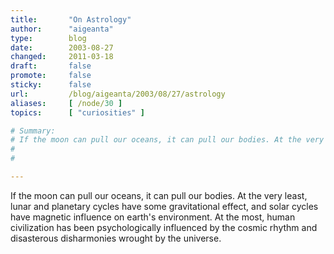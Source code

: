 ```yaml
---
title:       "On Astrology"
author:      "aigeanta"
type:        blog
date:        2003-08-27
changed:     2011-03-18
draft:       false
promote:     false
sticky:      false
url:         /blog/aigeanta/2003/08/27/astrology
aliases:     [ /node/30 ]
topics:      [ "curiosities" ]

# Summary:
# If the moon can pull our oceans, it can pull our bodies. At the very least, lunar and planetary cycles have some gravitational effect, and solar cycles have magnetic influence on earth's environment. At the most, human civilization has been psychologically influenced by the cosmic rhythm and disasterous disharmonies wrought by the universe.
# 
# 

---
```

If the moon can pull our oceans, it can pull our bodies. At the very least, lunar and planetary cycles have some gravitational effect, and solar cycles have magnetic influence on earth's environment. At the most, human civilization has been psychologically influenced by the cosmic rhythm and disasterous disharmonies wrought by the universe.




